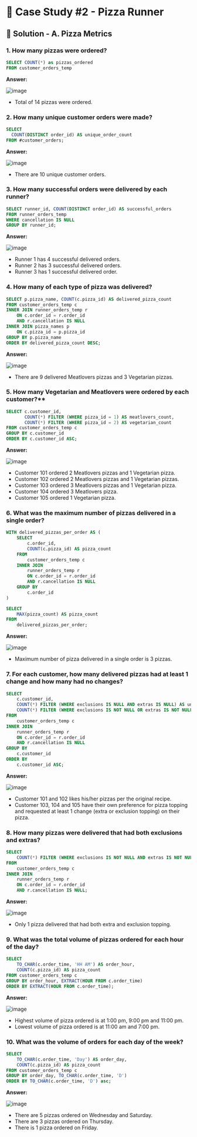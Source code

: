 # 🍕 Case Study #2 - Pizza Runner

## 🍝 Solution - A. Pizza Metrics

### 1. How many pizzas were ordered?

````sql
SELECT COUNT(*) as pizzas_ordered
FROM customer_orders_temp
````

**Answer:**

![image](https://github.com/user-attachments/assets/3a90597b-58c6-413c-b923-2077f59dc3de)

- Total of 14 pizzas were ordered.

### 2. How many unique customer orders were made?

````sql
SELECT 
  COUNT(DISTINCT order_id) AS unique_order_count
FROM #customer_orders;
````

**Answer:**

![image](https://github.com/user-attachments/assets/cf45a1ca-c557-4298-a177-75a3d8012443)

- There are 10 unique customer orders.

### 3. How many successful orders were delivered by each runner?

````sql
SELECT runner_id, COUNT(DISTINCT order_id) AS successful_orders
FROM runner_orders_temp
WHERE cancellation IS NULL
GROUP BY runner_id;
````

**Answer:**

![image](https://github.com/user-attachments/assets/9aadbd7a-ee32-4261-987a-778407a2a733)

- Runner 1 has 4 successful delivered orders.
- Runner 2 has 3 successful delivered orders.
- Runner 3 has 1 successful delivered order.

### 4. How many of each type of pizza was delivered?

````sql
SELECT p.pizza_name, COUNT(c.pizza_id) AS delivered_pizza_count
FROM customer_orders_temp c
INNER JOIN runner_orders_temp r 
    ON c.order_id = r.order_id
    AND r.cancellation IS NULL
INNER JOIN pizza_names p
    ON c.pizza_id = p.pizza_id
GROUP BY p.pizza_name
ORDER BY delivered_pizza_count DESC;
````

**Answer:**

![image](https://github.com/user-attachments/assets/f02d97f9-c14b-408d-a8cd-1e9d709593bf)

- There are 9 delivered Meatlovers pizzas and 3 Vegetarian pizzas.

### 5. How many Vegetarian and Meatlovers were ordered by each customer?**

````sql
SELECT c.customer_id, 
       COUNT(*) FILTER (WHERE pizza_id = 1) AS meatlovers_count,
       COUNT(*) FILTER (WHERE pizza_id = 2) AS vegetarian_count
FROM customer_orders_temp c
GROUP BY c.customer_id
ORDER BY c.customer_id ASC;
````

**Answer:**

![image](https://private-user-images.githubusercontent.com/170286077/412680469-73402963-5ec3-43d7-9198-0f115905ea73.png?jwt=eyJhbGciOiJIUzI1NiIsInR5cCI6IkpXVCJ9.eyJpc3MiOiJnaXRodWIuY29tIiwiYXVkIjoicmF3LmdpdGh1YnVzZXJjb250ZW50LmNvbSIsImtleSI6ImtleTUiLCJleHAiOjE3Mzk0MTE1NzUsIm5iZiI6MTczOTQxMTI3NSwicGF0aCI6Ii8xNzAyODYwNzcvNDEyNjgwNDY5LTczNDAyOTYzLTVlYzMtNDNkNy05MTk4LTBmMTE1OTA1ZWE3My5wbmc_WC1BbXotQWxnb3JpdGhtPUFXUzQtSE1BQy1TSEEyNTYmWC1BbXotQ3JlZGVudGlhbD1BS0lBVkNPRFlMU0E1M1BRSzRaQSUyRjIwMjUwMjEzJTJGdXMtZWFzdC0xJTJGczMlMkZhd3M0X3JlcXVlc3QmWC1BbXotRGF0ZT0yMDI1MDIxM1QwMTQ3NTVaJlgtQW16LUV4cGlyZXM9MzAwJlgtQW16LVNpZ25hdHVyZT00OWVkZTE2YTk4YWUzNWI4MWI3NjI3YjU1NTZkYTYyYjBlMjk4NzZjNTQ2MTUzNjhlZWUzMjZmNjBhZjMxMzg0JlgtQW16LVNpZ25lZEhlYWRlcnM9aG9zdCJ9.1Go53i_c7C_1_3bdDd2FbMdOSYejsplkCrNTdmfYbGE)

- Customer 101 ordered 2 Meatlovers pizzas and 1 Vegetarian pizza.
- Customer 102 ordered 2 Meatlovers pizzas and 1 Vegetarian pizzas.
- Customer 103 ordered 3 Meatlovers pizzas and 1 Vegetarian pizza.
- Customer 104 ordered 3 Meatlovers pizza.
- Customer 105 ordered 1 Vegetarian pizza.

### 6. What was the maximum number of pizzas delivered in a single order?

````sql
WITH delivered_pizzas_per_order AS (
    SELECT 
        c.order_id, 
        COUNT(c.pizza_id) AS pizza_count
    FROM 
        customer_orders_temp c
    INNER JOIN 
        runner_orders_temp r 
        ON c.order_id = r.order_id
        AND r.cancellation IS NULL
    GROUP BY 
        c.order_id
)

SELECT 
    MAX(pizza_count) AS pizza_count
FROM 
    delivered_pizzas_per_order;
````

**Answer:**

![image](https://github.com/user-attachments/assets/5e45c969-a240-41c3-9b66-6e7ad305a4ab)

- Maximum number of pizza delivered in a single order is 3 pizzas.

### 7. For each customer, how many delivered pizzas had at least 1 change and how many had no changes?

````sql
SELECT 
    c.customer_id,
    COUNT(*) FILTER (WHERE exclusions IS NULL AND extras IS NULL) AS unchanged_count,
    COUNT(*) FILTER (WHERE exclusions IS NOT NULL OR extras IS NOT NULL) AS changed_count
FROM 
    customer_orders_temp c
INNER JOIN 
    runner_orders_temp r
    ON c.order_id = r.order_id
    AND r.cancellation IS NULL
GROUP BY 
    c.customer_id
ORDER BY 
    c.customer_id ASC;
````

**Answer:**

![image](https://private-user-images.githubusercontent.com/170286077/412687441-2e2c95ac-620c-42de-84d9-601903086f34.png?jwt=eyJhbGciOiJIUzI1NiIsInR5cCI6IkpXVCJ9.eyJpc3MiOiJnaXRodWIuY29tIiwiYXVkIjoicmF3LmdpdGh1YnVzZXJjb250ZW50LmNvbSIsImtleSI6ImtleTUiLCJleHAiOjE3Mzk0MTM2MTEsIm5iZiI6MTczOTQxMzMxMSwicGF0aCI6Ii8xNzAyODYwNzcvNDEyNjg3NDQxLTJlMmM5NWFjLTYyMGMtNDJkZS04NGQ5LTYwMTkwMzA4NmYzNC5wbmc_WC1BbXotQWxnb3JpdGhtPUFXUzQtSE1BQy1TSEEyNTYmWC1BbXotQ3JlZGVudGlhbD1BS0lBVkNPRFlMU0E1M1BRSzRaQSUyRjIwMjUwMjEzJTJGdXMtZWFzdC0xJTJGczMlMkZhd3M0X3JlcXVlc3QmWC1BbXotRGF0ZT0yMDI1MDIxM1QwMjIxNTFaJlgtQW16LUV4cGlyZXM9MzAwJlgtQW16LVNpZ25hdHVyZT1iMmIwNzc0MmY0NzkxZjRkNmIwMWY4YzEyZWMzMmZiY2MzMTk5MmZiZDBmYzQxMTI0YzM3OTUxNDU2YjY2NjM3JlgtQW16LVNpZ25lZEhlYWRlcnM9aG9zdCJ9.IKYRd4QNXEjKJ3H-6JYLO76NVeiCQijo7ofdNVWOZUU)

- Customer 101 and 102 likes his/her pizzas per the original recipe.
- Customer 103, 104 and 105 have their own preference for pizza topping and requested at least 1 change (extra or exclusion topping) on their pizza.

### 8. How many pizzas were delivered that had both exclusions and extras?

````sql
SELECT 
    COUNT(*) FILTER (WHERE exclusions IS NOT NULL AND extras IS NOT NULL) AS exclusions_and_extras
FROM 
    customer_orders_temp c
INNER JOIN 
    runner_orders_temp r
    ON c.order_id = r.order_id
    AND r.cancellation IS NULL;
````

**Answer:**

![image](https://github.com/user-attachments/assets/6487e343-762d-4e94-869b-b0cf2ed4591e)

- Only 1 pizza delivered that had both extra and exclusion topping.

### 9. What was the total volume of pizzas ordered for each hour of the day?

````sql
SELECT 
    TO_CHAR(c.order_time, 'HH AM') AS order_hour,
    COUNT(c.pizza_id) AS pizza_count
FROM customer_orders_temp c
GROUP BY order_hour, EXTRACT(HOUR FROM c.order_time)
ORDER BY EXTRACT(HOUR FROM c.order_time);
````

**Answer:**

![image](https://github.com/user-attachments/assets/5b31deb2-b054-40c4-8270-b243905de72a)

- Highest volume of pizza ordered is at 1:00 pm, 9:00 pm and 11:00 pm.
- Lowest volume of pizza ordered is at 11:00 am and 7:00 pm.

### 10. What was the volume of orders for each day of the week?

````sql
SELECT 
    TO_CHAR(c.order_time, 'Day') AS order_day,
    COUNT(c.pizza_id) AS pizza_count
FROM customer_orders_temp c
GROUP BY order_day, TO_CHAR(c.order_time, 'D')
ORDER BY TO_CHAR(c.order_time, 'D') asc;
````

 **Answer:**

![image](https://github.com/user-attachments/assets/832329fd-242a-481f-a120-06a023de348c)

- There are 5 pizzas ordered on Wednesday and Saturday.
- There are 3 pizzas ordered on Thursday.
- There is 1 pizza ordered on Friday.
